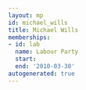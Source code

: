 ```yaml
---
layout: mp
id: michael_wills
title: Michael Wills
memberships:
- id: lab
  name: Labour Party
  start: 
  end: '2010-03-30'
autogenerated: true
---
```

